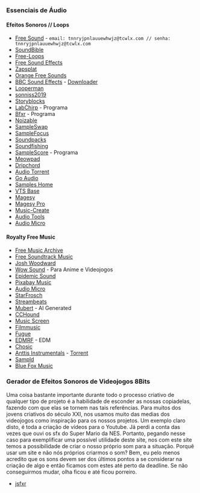 ### Essenciais de Áudio

#### Efeitos Sonoros // Loops

- [Free Sound](http://www.freesound.org/) - `email: tnnryjpnlauuewhwjz@tcwlx.com // senha: tnnryjpnlauuewhwjz@tcwlx.com`
- [SoundBible](https://soundbible.com/)
- [Free-Loops](https://free-loops.com/)
- [Free Sound Effects](https://www.freesoundeffects.com/)
- [Zapsplat](https://www.zapsplat.com/)
- [Orange Free Sounds](https://orangefreesounds.com/)
- [BBC Sound Effects](https://sound-effects.bbcrewind.co.uk/) - [Downloader](https://github.com/FThompson/BBCSoundDownloader)
- [Looperman](https://www.looperman.com/loops)
- [sonniss2019](https://ftpmirror.your.org/pub/misc/sonniss2019/)
- [Storyblocks](https://www.storyblocks.com/)
- [LabChirp](https://labbed.net/software/labchirp/) - Programa
- [Bfxr](https://www.bfxr.net/) - Programa
- [Noizable](https://noizable.media/)
- [SampleSwap](https://sampleswap.org/)
- [SampleFocus](https://samplefocus.com/)
- [Soundpacks](https://soundpacks.com/)
- [Soundfishing](https://www.soundfishing.eu/)
- [SampleScore](https://samplescope.app/) - Programa
- [Meowpad](https://meowpad.me/en/)
- [Dripchord](https://dripchord.com/)
- [Audio Torrent](https://audiostorrent.com/)
- [Go Audio](https://goaudio.me/)
- [Samples Home](https://sampleshome.com/)
- [VTS Base](https://vstbase.org/)
- [Magesy](https://www.magesy.blog/)
- [Magesy Pro](https://www.magesypro.com/)
- [Music-Create](https://music-create.org/)
- [Audio Tools](https://audio.tools/)
- [Audio Micro](https://www.audiomicro.com/)

#### Royalty Free Music

- [Free Music Archive](https://freemusicarchive.org/)
- [Free Soundtrack Music](https://www.freesoundtrackmusic.com/)
- [Josh Woodward](https://www.joshwoodward.com/)
- [Wow Sound](https://wowsound.com/) - Para Anime e Videojogos
- [Epidemic Sound](https://www.epidemicsound.com/)
- [Pixabay Music](https://pixabay.com/music/)
- [Audio Micro](https://www.audiomicro.com/)
- [StarFrosch](https://starfrosch.com/)
- [Streambeats](https://www.senpai.tv/streambeats/)
- [Mubert](https://mubert.com/) - AI Generated
- [CCHound](https://www.cchound.com/)
- [Music Screen](https://www.musicscreen.org/)
- [Filmmusic](https://filmmusic.io/)
- [Fugue](https://icons8.com/music)
- [EDMRF](https://edmroyaltyfree.net/) - EDM
- [Chosic](https://www.chosic.com/free-music/all/)
- [Anttis Instrumentals](https://www.gamedev.net/news/2000-instrumental-pieces-released-by-anttis-instrumentals-r1135/) - [Torrent](https://drive.google.com/file/d/0ByvAPNATAYsBR0FUczYzWHk3NEU/view?resourcekey=0-_a4Sj2WeSDAsKbiCFTKHcQ)
- [Sampld](https://open.sampld.app/)
- [Blue Fox Music](https://bluefoxmusic.com/)

### Gerador de Efeitos Sonoros de Videojogos 8Bits

Uma coisa bastante importante durante todo o processo criativo de qualquer tipo de projeto é a habilidade de esconder as nossas copiadelas, fazendo com que elas se tornem nas tais referências. Para muitos dos jovens criativos do século XXI, nos usamos muito das medias dos videojogos como inspiração para os nossos projetos. Um exemplo claro disto, é toda a criação de vídeos para o Youtube. Já perdi a conta das vezes que ouvi os sfx do Super Mario da NES. Portanto, pegando nesse caso para exemplificar uma possível utilidade deste site, nos com este site temos a possibilidade de criar o nosso próprio som para a situação. Porquê usar um site e não nós próprios criarmos o som? Bem, eu pelo menos acredito que os sons devem ser dos últimos pontos a se considerar na criação de algo e então ficamos com estes até perto da deadline. Se não conseguirmos mudar, olha ficou e até ficou porreiro.

- [jsfxr](https://sfxr.me/)
